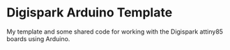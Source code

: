
# Digispark Arduino Template

My template and some shared code for working with the Digispark attiny85 boards
using Arduino.

